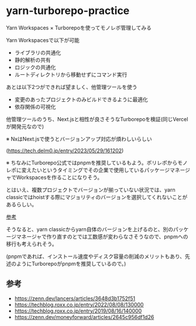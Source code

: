 # yarn-turborepo-practice
Yarn Workspaces × Turborepoを使ってモノレポ管理してみる

Yarn Workspacesで以下が可能
- ライブラリの共通化
- 静的解析の共有
- ロジックの共通化
- ルートディレクトリから移動せずにコマンド実行

あとは以下2つができれば望ましく、他管理ツールを使う
- 変更のあったプロジェクトのみビルドできるように最適化
- 依存関係の可視化

他管理ツールのうち、Next.jsと相性が良さそうなTurborepoを検証(同じVercelが開発元なので)

※ NxはNext.jsで使うとバージョンアップ対応が煩わしいらしい

(https://tech.delm0.jp/entry/2023/05/29/161202)

※ ちなみにTurborepo公式ではpnpmを推奨しているもよう。ポリレポからモノレポに変えたいというタイミングでその企業で使用しているパッケージマネージャでWorkspacesを作ることになりそう。

とはいえ、複数プロジェクトでバージョンが揃っていない状況では、yarn classicではhoistする際にマジョリティのバージョンを選択してくれないことがあるらしい。

[参考](https://hack.nikkei.com/blog/advent20241212/#:~:text=%E3%82%89%E3%81%84%E3%81%BE%E3%81%97%E3%81%9F%E3%80%82-,%E3%83%A2%E3%83%8E%E3%83%AC%E3%83%9D%E3%81%AB%E3%81%8A%E3%81%91%E3%82%8B%E3%83%91%E3%83%83%E3%82%B1%E3%83%BC%E3%82%B8%E3%83%9E%E3%83%8D%E3%83%BC%E3%82%B8%E3%83%A3%E3%83%BC%E3%81%AE%E8%AA%B2%E9%A1%8C,-%E3%83%A2%E3%83%8E%E3%83%AC%E3%83%9D%E3%81%AE)

そうなると、yarn classicからyarn自体のバージョンを上げるのと、別のパッケージマネージャで作り直すのとでは工数感が変わらなさそうなので、pnpmへの移行も考えられそう。

(pnpmであれば、インストール速度やディスク容量の削減のメリットもあり、先述のようにTurborepoがpnpmを推奨しているので。)

## 参考
- https://zenn.dev/lancers/articles/3648d3b1752f51
- https://techblog.roxx.co.jp/entry/2022/08/08/130000
- https://techblog.roxx.co.jp/entry/2019/08/16/140000
- https://zenn.dev/moneyforward/articles/2645c956df1d26
